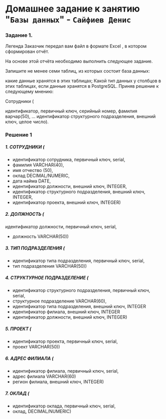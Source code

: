# Домашнее задание к занятию "`Базы данных`" - `Сайфиев Денис`


### Задание 1.

Легенда
Заказчик передал вам файл в формате Excel , в котором сформирован отчёт.

На основе этой отчёта необходимо выполнить следующее задание.

Запишите не менее семи таблиц, из которых состоит база данных:

какие данные хранятся в этих таблицах;
Какой тип данных у столбцов в этих таблицах, если данные хранятся в PostgreSQL.
Приняв решение к следующему мнению:

Сотрудники (

идентификатор, первичный ключ, серийный номер,
фамилия варчар(50),
...
идентификатор структурного подразделения, внешний ключ, целое число).





### Решение 1


 
##### 1. СОТРУДНИКИ (
* идентификатор сотрудника, первичный ключ, serial,
*	фамилия VARCHAR(40),
*	имя отчество (50),
*	оклад DECIMAL/NUMERIC,
*	дата найма DATE,
*	идентификатор должности, внешний ключ, INTEGER,
*	идентификатор структурного подразделения, внешний ключ, INTEGER,
*	идентификатор проекта, внешний ключ, INTEGER)

##### 2. ДОЛЖНОСТЬ (
идентификатор должности, первичный ключ, serial,
*	должность VARCHAR(50))

##### 3. ТИП ПОДРАЗДЕЛЕНИЯ (
* идентификатор типа подразделения, первичный ключ, serial,
*	тип подразделения VARCHAR(50))

##### 4. СТРУКТУРНОЕ ПОДРАЗДЕЛЕНИЕ (
* идентификатор структурного подразделения, первичный ключ, serial,
*	структурное подразделение VARCHAR(60),
*	идентификатор типа подразделения, внешний ключ, INTEGER
*	идентификатор филиала, внешний ключ, INTEGER
*	идентификатор должности, внешний ключ, INTEGER)

##### 5. ПРОЕКТ (
*	идентификатор проекта, первичный ключ, serial,
*	проект VARCHAR(50))


##### 6. АДРЕС ФИЛИАЛА (
* идентификатор филиала, первичный ключ, serial,
*	адрес филиала VARCHAR(60)
*	регион филиала, внешний ключ, INTEGER)

##### 7. ОКЛАД (
* идентификатор оклада, первичный ключ, serial,
*	оклад, DECIMAL/NUMERIC)




